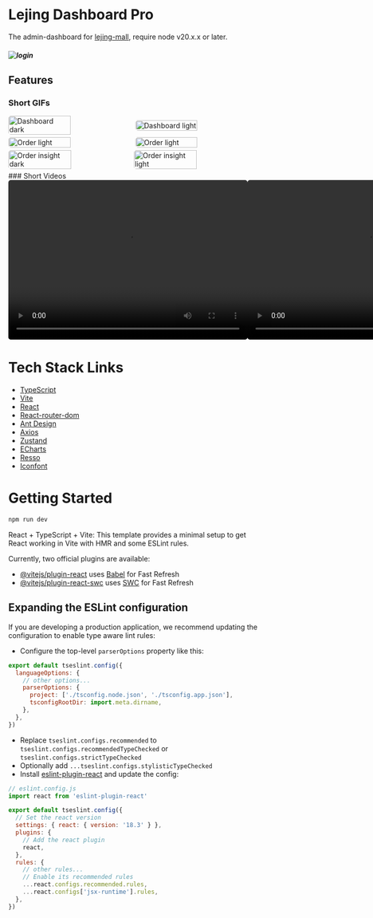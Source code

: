 # Lejing Dashboard Pro

The admin-dashboard for [lejing-mall](https://github.com/Weasley-J/lejing-mall), require node v20.x.x or later.

##### ![login](https://weasley.oss-cn-shanghai.aliyuncs.com/Photos/eebee5eb-1c3b-4576-99db-01180a86060f_20241013123828.png)

## Features

### Short GIFs

<div style="display: flex; justify-content: center; align-items: center; width: 100%; margin-bottom: 5px">
<img src="resources/md/gif-dashboard-dark.gif" alt="Dashboard dark" style="border-radius: 5px;width: 50%; margin-right: 5px;">
<img src="resources/md/gif-dashboard-light.gif" alt="Dashboard light" style=" border-radius: 5px;width: 50%; margin-right: 0;">
</div>
<div style="display: flex; justify-content: center; align-items: center; width: 100%; margin-bottom: 5px">
<img src="resources/md/gif-order-light.gif" alt="Order light" style="border-radius: 5px;width: 50%; margin-right: 5px;">
<img src="resources/md/gif-order-dark.gif" alt="Order light" style=" border-radius: 5px;width: 50%; margin-right: 0;">
</div>
<div style="display: flex; justify-content: center; align-items: center; width: 100%; margin-bottom: 5px">
<img src="resources/md/gif-order-insight-dark.gif" alt="Order insight dark" style="border-radius: 5px;width: 50%; margin-right: 0;">
<img src="resources/md/gif-order-insight-light.gif" alt="Order insight light" style=" border-radius: 5px;width: 50%; margin-right: 0;">
</div>
### Short Videos

<div style="display: flex; justify-content: space-between; align-items: center; width: 100%">
  <video style="display: flex; flex: 1; border-radius: 5px" width="480" height="320" controls>
    <source src="resources/md/video-hashboard.mp4" type="video/mp4" />
    Your browser does not support the video tag.
  </video>
  <video style="display: flex; flex: 1;border-radius: 5px" width="480" height="320" controls>
    <source src="resources/md/video-all.mp4" type="video/mp4" />
    Your browser does not support the video tag.
  </video>
</div>

# Tech Stack Links

- [TypeScript](https://www.typescriptlang.org/)
- [Vite](https://vitejs.dev/)
- [React](https://react.dev/reference/react/useActionState)
- [React-router-dom](https://v5.reactrouter.com/web/guides/quick-start)
- [Ant Design](https://ant.design/docs/react/introduce)
- [Axios](https://axios-http.com/docs/intro)
- [Zustand](https://github.com/pmndrs/zustand)
- [ECharts](https://echarts.apache.org/en/option.html#series)
- [Resso](https://github.com/nanxiaobei/resso)
- [Iconfont](https://www.iconfont.cn/)

# Getting Started

```bash
npm run dev
```

React + TypeScript + Vite: This template provides a minimal setup to get React working in Vite with HMR and some ESLint
rules.

Currently, two official plugins are available:

- [@vitejs/plugin-react](https://github.com/vitejs/vite-plugin-react/blob/main/packages/plugin-react/README.md)
  uses [Babel](https://babeljs.io/) for Fast Refresh
- [@vitejs/plugin-react-swc](https://github.com/vitejs/vite-plugin-react-swc) uses [SWC](https://swc.rs/) for Fast
  Refresh

## Expanding the ESLint configuration

If you are developing a production application, we recommend updating the configuration to enable type aware lint rules:

- Configure the top-level `parserOptions` property like this:

```javascript
export default tseslint.config({
  languageOptions: {
    // other options...
    parserOptions: {
      project: ['./tsconfig.node.json', './tsconfig.app.json'],
      tsconfigRootDir: import.meta.dirname,
    },
  },
})
```

- Replace `tseslint.configs.recommended` to `tseslint.configs.recommendedTypeChecked` or
  `tseslint.configs.strictTypeChecked`
- Optionally add `...tseslint.configs.stylisticTypeChecked`
- Install [eslint-plugin-react](https://github.com/jsx-eslint/eslint-plugin-react) and update the config:

```javascript
// eslint.config.js
import react from 'eslint-plugin-react'

export default tseslint.config({
  // Set the react version
  settings: { react: { version: '18.3' } },
  plugins: {
    // Add the react plugin
    react,
  },
  rules: {
    // other rules...
    // Enable its recommended rules
    ...react.configs.recommended.rules,
    ...react.configs['jsx-runtime'].rules,
  },
})
```
